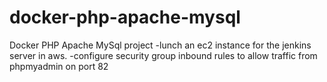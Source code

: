 # docker-php-apache-mysql
Docker PHP Apache MySql project
-lunch an ec2 instance for the jenkins server in aws.
-configure security group inbound rules to allow traffic from phpmyadmin on port 82
